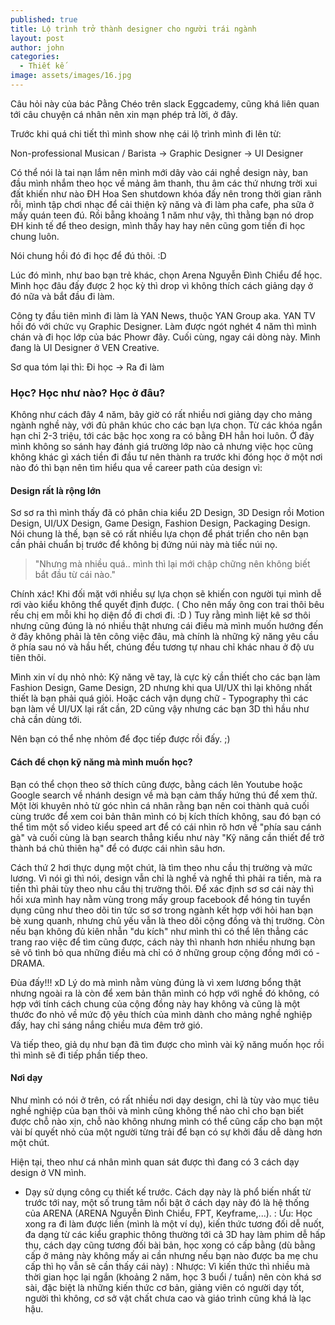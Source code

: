 ```yaml
---
published: true
title: Lộ trình trở thành designer cho người trái ngành
layout: post
author: john
categories:
  - Thiết kế
image: assets/images/16.jpg
---
```

Câu hỏi này của bác Pằng Chéo trên slack Eggcademy, cũng khá liên quan tới câu chuyện cá nhân nên xin mạn phép trả lời, ở đây.

Trước khi quá chi tiết thì mình show nhẹ cái lộ trình mình đi lên từ:

Non-professional Musican / Barista → Graphic Designer → UI Designer

Có thể nói là tai nạn lắm nên mình mới dây vào cái nghề design này, ban đầu mình nhắm theo học về mảng âm thanh, thu âm các thứ nhưng trời xui đất khiến như nào ĐH Hoa Sen shutdown khóa đấy nên trong thời gian rãnh rỗi, mình tập chơi nhạc để cải thiện kỹ năng và đi làm pha cafe, pha sữa ở mấy quán teen đú. Rồi bẵng khoảng 1 năm như vậy, thì thằng bạn nó drop ĐH kinh tế để theo design, mình thấy hay hay nên cũng gom tiền đi học chung luôn.

Nói chung hồi đó đi học để đú thôi. :D

Lúc đó mình, như bao bạn trẻ khác, chọn Arena Nguyễn Đình Chiểu để học. Mình học đâu đấy được 2 học kỳ thì drop vì không thích cách giảng dạy ở đó nữa và bắt đầu đi làm.

Công ty đầu tiên mình đi làm là YAN News, thuộc YAN Group aka. YAN TV hồi đó với chức vụ Graphic Designer. Làm được ngót nghét 4 năm thì mình chán và đi học lớp của bác Phowr đây. Cuối cùng, ngay cái dòng này. Mình đang là UI Designer ở VEN Creative.

Sơ qua tóm lại thì: Đi học → Ra đi làm

### Học? Học như nào? Học ở đâu?

Không như cách đây 4 năm, bây giờ có rất nhiều nơi giảng dạy cho mảng ngành nghề này, với đủ phân khúc cho các bạn lựa chọn. Từ các khóa ngắn hạn chỉ 2-3 triệu, tới các bậc học xong ra có bằng ĐH hẳn hoi luôn. Ở đây mình không so sánh hay đánh giá trường lớp nào cả nhưng việc học cũng không khác gì xách tiền đi đầu tư nên thành ra trước khi đóng học ở một nơi nào đó thì bạn nên tìm hiểu qua về career path của design vì:

#### Design rất là rộng lớn

Sơ sơ ra thì mình thấy đã có phân chia kiểu 2D Design, 3D Design rồi Motion Design, UI/UX Design, Game Design, Fashion Design, Packaging Design. Nói chung là thế, bạn sẽ có rất nhiều lựa chọn để phát triển cho nên bạn cần phải chuẩn bị trước để không bị đứng núi này mà tiếc núi nọ.

> "Nhưng mà nhiều quá.. mình thì lại mới chập chững nên không biết bắt đầu từ cái nào."

Chính xác! Khi đối mặt với nhiều sự lựa chọn sẽ khiến con người tụi mình dễ rơi vào kiểu không thể quyết định được. ( Cho nên mấy ông con trai thôi bêu rếu chị em mỗi khi họ diện đồ đi chơi đi. :D ) Tuy rằng mình liệt kê sơ thôi nhưng cũng đúng là nó nhiều thật nhưng cái điều mà mình muốn hướng đến ở đây không phải là tên công việc đâu, mà chính là những kỹ năng yêu cầu ở phía sau nó và hầu hết, chúng đều tương tự nhau chỉ khác nhau ở độ ưu tiên thôi.

Mình xin ví dụ nhỏ nhỏ: Kỹ năng vẽ tay, là cực kỳ cần thiết cho các bạn làm Fashion Design, Game Design, 2D nhưng khi qua UI/UX thì lại không nhất thiết là bạn phải quá giỏi. Hoặc cách vận dụng chữ - Typography thì các bạn làm về UI/UX lại rất cần, 2D cũng vậy nhưng các bạn 3D thì hầu như chả cần dùng tới.

Nên bạn có thể nhẹ nhỏm để đọc tiếp được rồi đấy. ;)

#### Cách để chọn kỹ năng mà mình muốn học?

Bạn có thể chọn theo sở thích cũng được, bằng cách lên Youtube hoặc Google search về nhánh design về mà bạn cảm thấy hứng thú để xem thử. Một lời khuyên nhỏ từ góc nhìn cá nhân rằng bạn nên coi thành quả cuối cùng trước để xem coi bản thân mình có bị kích thích không, sau đó bạn có thể tìm một số video kiểu speed art để có cái nhìn rõ hơn về "phía sau cánh gà" và cuối cùng là bạn search thẳng kiểu như này "Kỹ năng cần thiết để trở thành bá chủ thiên hạ" để có được cái nhìn sâu hơn.

Cách thứ 2 hơi thực dụng một chút, là tìm theo nhu cầu thị trường và mức lương. Vì nói gì thì nói, design vẫn chỉ là nghề và nghề thì phải ra tiền, mà ra tiền thì phải tùy theo nhu cầu thị trường thôi. Để xác định sơ sơ cái này thì hồi xưa mình hay nằm vùng trong mấy group facebook để hóng tin tuyển dụng cũng như theo dõi tin tức sơ sơ trong ngành kết hợp với hỏi han bạn bè xung quanh, nhưng chủ yếu vẫn là theo dõi cộng đồng và thị trường. Còn nếu bạn không đủ kiên nhẫn "du kích" như mình thì có thể lên thẳng các trang rao việc để tìm cũng được, cách này thì nhanh hơn nhiều nhưng bạn sẽ vô tình bỏ qua những điều mà chỉ có ở những group cộng đồng mới có - DRAMA.

Đùa đấy!!! xD Lý do mà mình nằm vùng đúng là vì xem lương bổng thật nhưng ngoài ra là còn để xem bản thân mình có hợp với nghề đó không, có hợp với tính cách chung của cộng đồng này hay không và cũng là một thước đo nhỏ về mức độ yêu thích của mình dành cho mảng nghề nghiệp đấy, hay chỉ sáng nắng chiều mưa đêm trở gió.

Và tiếp theo, giả dụ như bạn đã tìm được cho mình vài kỹ năng muốn học rồi thì mình sẽ đi tiếp phần tiếp theo.

#### Nơi dạy

Như mình có nói ở trên, có rất nhiều nơi dạy design, chỉ là tùy vào mục tiêu nghề nghiệp của bạn thôi và mình cũng không thể nào chỉ cho bạn biết được chỗ nào xịn, chỗ nào không nhưng mình có thể cũng cấp cho bạn một vài bí quyết nhỏ của một người từng trải để bạn có sự khởi đầu dễ dàng hơn một chút.

Hiện tại, theo như cá nhân mình quan sát được thì đang có 3 cách dạy design ở VN mình.

- Dạy sử dụng công cụ thiết kế trước. Cách dạy này là phổ biến nhất từ trước tới nay, một số trung tâm nổi bật ở cách dạy này đó là hệ thống của ARENA (ARENA Nguyễn Đình Chiểu, FPT, Keyframe,...).
: Ưu: Học xong ra đi làm được liền (mình là một ví dụ), kiến thức tương đối dễ nuốt, đa dạng từ các kiểu graphic thông thường tới cả 3D hay làm phim dễ hấp thụ, cách dạy cũng tương đối bài bản, học xong có cấp bằng (dù bằng cấp ở mảng này không mấy ai cần nhưng nếu bạn nào được ba mẹ chu cấp thì họ vẫn sẽ cần thấy cái này)
: Nhược: Vì kiến thức thì nhiều mà thời gian học lại ngắn (khoảng 2 năm, học 3 buổi / tuần) nên còn khá sơ sài, đặc biệt là những kiến thức cơ bản, giảng viên có người dạy tốt, người thì không, cơ sở vật chất chưa cao và giáo trình cũng khá là lạc hậu.
